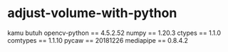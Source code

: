 # adjust-volume-with-python
kamu butuh
opencv-python == 4.5.2.52
numpy == 1.20.3
ctypes == 1.1.0
comtypes == 1.1.10
pycaw == 20181226
mediapipe == 0.8.4.2
